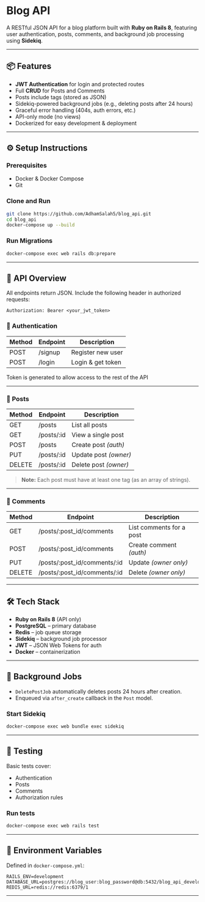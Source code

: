 # Blog API

A RESTful JSON API for a blog platform built with **Ruby on Rails 8**, featuring user authentication, posts, comments, and background job processing using **Sidekiq**.

---

## 📦 Features

- **JWT Authentication** for login and protected routes  
- Full **CRUD** for Posts and Comments  
- Posts include tags (stored as JSON)  
- Sidekiq-powered background jobs (e.g., deleting posts after 24 hours)  
- Graceful error handling (404s, auth errors, etc.)  
- API-only mode (no views)  
- Dockerized for easy development & deployment  

---

## ⚙️ Setup Instructions

### Prerequisites

- Docker & Docker Compose  
- Git  

### Clone and Run

```bash
git clone https://github.com/AdhamSalah5/blog_api.git
cd blog_api
docker-compose up --build
```

### Run Migrations

```bash
docker-compose exec web rails db:prepare
```

---

## 📌 API Overview

All endpoints return JSON. Include the following header in authorized requests:

```
Authorization: Bearer <your_jwt_token>
```

### 🔐 Authentication

| Method | Endpoint       | Description         |
|--------|----------------|---------------------|
| POST   | /signup        | Register new user   |
| POST   | /login         | Login & get token   |

Token is generated to allow access to the rest of the API

---

### 📝 Posts

| Method | Endpoint        | Description               |
|--------|-----------------|---------------------------|
| GET    | /posts          | List all posts            |
| GET    | /posts/:id      | View a single post        |
| POST   | /posts          | Create post *(auth)*      |
| PUT    | /posts/:id      | Update post *(owner)*     |
| DELETE | /posts/:id      | Delete post *(owner)*     |

> **Note:** Each post must have at least one tag (as an array of strings).

---

### 💬 Comments

| Method | Endpoint                              | Description               |
|--------|---------------------------------------|---------------------------|
| GET    | /posts/:post_id/comments              | List comments for a post  |
| POST   | /posts/:post_id/comments              | Create comment *(auth)*   |
| PUT    | /posts/:post_id/comments/:id          | Update *(owner only)*     |
| DELETE | /posts/:post_id/comments/:id          | Delete *(owner only)*     |

---

## 🛠 Tech Stack

- **Ruby on Rails 8** (API only)  
- **PostgreSQL** – primary database  
- **Redis** – job queue storage  
- **Sidekiq** – background job processor  
- **JWT** – JSON Web Tokens for auth  
- **Docker** – containerization  

---

## 🔧 Background Jobs

- `DeletePostJob` automatically deletes posts 24 hours after creation.
- Enqueued via `after_create` callback in the `Post` model.

### Start Sidekiq

```bash
docker-compose exec web bundle exec sidekiq
```

---

## 🧪 Testing

Basic tests cover:

- Authentication
- Posts
- Comments
- Authorization rules

### Run tests

```bash
docker-compose exec web rails test
```

---

## 🔐 Environment Variables

Defined in `docker-compose.yml`:

```env
RAILS_ENV=development
DATABASE_URL=postgres://blog_user:blog_password@db:5432/blog_api_development
REDIS_URL=redis://redis:6379/1
```

---
